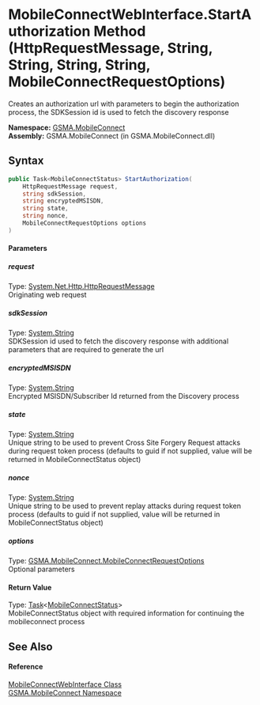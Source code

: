 MobileConnectWebInterface.StartAuthorization Method (HttpRequestMessage, String, String, String, String, MobileConnectRequestOptions)
=====================================================================================================================================
Creates an authorization url with parameters to begin the authorization process, the SDKSession id is used to fetch the discovery response

**Namespace:** [GSMA.MobileConnect][1]  
**Assembly:** GSMA.MobileConnect (in GSMA.MobileConnect.dll)

Syntax
------

```csharp
public Task<MobileConnectStatus> StartAuthorization(
	HttpRequestMessage request,
	string sdkSession,
	string encryptedMSISDN,
	string state,
	string nonce,
	MobileConnectRequestOptions options
)
```

#### Parameters

##### *request*
Type: [System.Net.Http.HttpRequestMessage][2]  
Originating web request

##### *sdkSession*
Type: [System.String][3]  
SDKSession id used to fetch the discovery response with additional parameters that are required to generate the url

##### *encryptedMSISDN*
Type: [System.String][3]  
Encrypted MSISDN/Subscriber Id returned from the Discovery process

##### *state*
Type: [System.String][3]  
Unique string to be used to prevent Cross Site Forgery Request attacks during request token process (defaults to guid if not supplied, value will be returned in MobileConnectStatus object)

##### *nonce*
Type: [System.String][3]  
Unique string to be used to prevent replay attacks during request token process (defaults to guid if not supplied, value will be returned in MobileConnectStatus object)

##### *options*
Type: [GSMA.MobileConnect.MobileConnectRequestOptions][4]  
Optional parameters

#### Return Value
Type: [Task][5]&lt;[MobileConnectStatus][6]>  
MobileConnectStatus object with required information for continuing the mobileconnect process

See Also
--------

#### Reference
[MobileConnectWebInterface Class][7]  
[GSMA.MobileConnect Namespace][1]  

[1]: ../README.md
[2]: http://msdn.microsoft.com/en-us/library/hh159020
[3]: http://msdn.microsoft.com/en-us/library/s1wwdcbf
[4]: ../MobileConnectRequestOptions/README.md
[5]: http://msdn.microsoft.com/en-us/library/dd321424
[6]: ../MobileConnectStatus/README.md
[7]: README.md
[8]: ../../_icons/Help.png